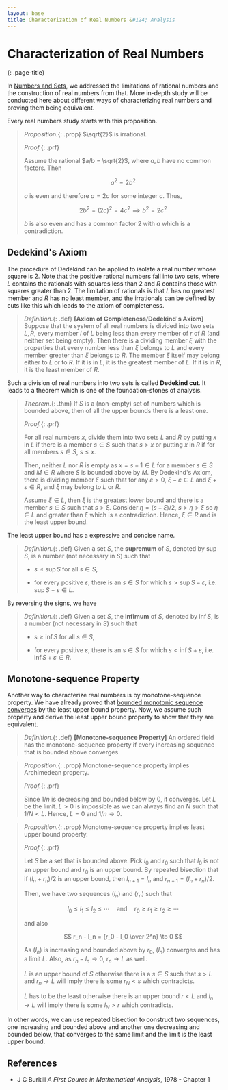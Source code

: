 ```yaml
---
layout: base
title: Characterization of Real Numbers &#124; Analysis
---
```


# Characterization of Real Numbers
{: .page-title}

In [Numbers and Sets](../numbers-and-sets/numbers.md#real-numbers), we addressed the limitations of rational numbers and the construction of real numbers from that.
More in-depth study will be conducted here about different ways of characterizing real numbers and proving them being equivalent.

Every real numbers study starts with this proposition.

> *Proposition.*{: .prop}
> $\sqrt{2}$ is irrational.
>
> *Proof.*{: .prf}
>
> Assume the rational $a/b = \sqrt{2}$, where $a, b$ have no common factors.
> Then
>
> $$
  a^2 = 2b^2
  $$
>
> $a$ is even and therefore $a = 2c$ for some integer $c$. Thus,
>
> $$
  2b^2 = (2c)^2 = 4c^2 \implies b^2 = 2c^2
  $$
>
> $b$ is also even and has a common factor $2$ with $a$ which is a contradiction.

## Dedekind's Axiom

The procedure of Dedekind can be applied to isolate a real number whose square is $2$.
Note that the positive rational numbers fall into two sets, where $L$ contains the rationals with squares less than $2$ and $R$ contains those with squares greater than $2$.
The limitation of rationals is that $L$ has no greatest member and $R$ has no least member, and the irrationals can be defined by cuts like this which leads to the axiom of completeness.

> *Definition.*{: .def}
> **[Axiom of Completeness/Dedekind's Axiom]**
> Suppose that the system of all real numbers is divided into two sets $L, R$,
> every member $l$ of $L$ being less than every member of $r$ of $R$ (and neither set being empty).
> Then there is a dividing member $\xi$ with the properties that every number less than $\xi$ belongs to $L$ and every member greater than $\xi$ belongs to $R$.
> The member $\xi$ itself may belong either to $L$ or to $R$.
> If it is in $L$, it is the greatest member of $L$. If it is in $R$, it is the least member of $R$.

Such a division of real numbers into two sets is called **Dedekind cut**.
It leads to a theorem which is one of the foundation-stones of analysis.

> *Theorem.*{: .thm}
> If $S$ is a (non-empty) set of numbers which is bounded above, then of all the upper bounds there is a least one.
>
> *Proof.*{: .prf}
>
> For all real numbers $x$, divide them into two sets $L$ and $R$ by
> putting $x$ in $L$ if there is a member $s \in S$ such that $s > x$ or
> putting $x$ in $R$ if for all members $s \in S$, $s \le x$.
>
> Then, neither $L$ nor $R$ is empty as $x = s - 1 \in L$ for a member $s \in S$ and $M \in R$ where $S$ is bounded above by $M$.
> By Dedekind's Axiom, there is dividing member $\xi$ such that for any $\varepsilon > 0$, $\xi - \varepsilon \in L$ and $\xi + \varepsilon \in R$,
> and $\xi$ may belong to $L$ or $R$.
>
> Assume $\xi \in L$, then $\xi$ is the greatest lower bound and there is a member $s \in S$ such that $s > \xi$.
> Consider $\eta = (s + \xi)/2$, $s > \eta > \xi$ so $\eta \in L$ and greater than $\xi$ which is a contradiction.
> Hence, $\xi \in R$ and is the least upper bound.

The least upper bound has a expressive and concise name.

> *Definition.*{: .def}
> Given a set $S$, the **supremum** of $S$, denoted by $\sup S$, is a number (not necessary in $S$) such that
>
> + $s \le \sup S$ for all $s \in S$,
>
> + for every positive $\varepsilon$, there is an $s \in S$ for which $s > \sup S - \varepsilon$, i.e. $\sup S - \varepsilon \in L$.

By reversing the signs, we have

> *Definition.*{: .def}
> Given a set $S$, the **infimum** of $S$, denoted by $\inf S$, is a number (not necessary in $S$) such that
>
> + $s \ge \inf S$ for all $s \in S$,
>
> + for every positive $\varepsilon$, there is an $s \in S$ for which $s < \inf S + \varepsilon$, i.e. $\inf S + \varepsilon \in R$.

## Monotone-sequence Property

Another way to characterize real numbers is by monotone-sequence property.
We have already proved that [bounded monotonic sequence converges](subsequences.md#bounded-monotonic-convergent) by the least upper bound property.
Now, we assume such property and derive the least upper bound property to show that they are equivalent.

> *Definition.*{: .def}
> **[Monotone-sequence Property]**
> An ordered field has the monotone-sequence property if every increasing sequence that is bounded above converges.

> *Proposition.*{: .prop}
> Monotone-sequence property implies Archimedean property.
>
> *Proof.*{: .prf}
>
> Since $1/n$ is decreasing and bounded below by $0$, it converges.
> Let $L$ be the limit. $L > 0$ is impossible as we can always find an $N$ such that $1/N < L$.
> Hence, $L = 0$ and $1/n \to 0$.

> *Proposition.*{: .prop}
> Monotone-sequence property implies least upper bound property.
>
> *Proof.*{: .prf}
>
> Let $S$ be a set that is bounded above. Pick $l_0$ and $r_0$ such that $l_0$ is not an upper bound and $r_0$ is an upper bound.
> By repeated bisection that if $(l_n + r_n)/2$ is an upper bound, then $l_{n+1} = l_n$ and $r_{n+1} = (l_n + r_n)/2$.
>
> Then, we have two sequences $(l_n)$ and $(r_n)$ such that
>
> $$
  l_0 \le l_1 \le l_2 \le \cdots \quad \text{and} \quad r_0 \ge r_1 \ge r_2 \ge \cdots
  $$
>
> and also
>
> $$
  r_n - l_n = {r_0 - l_0 \over 2^n} \to 0
  $$
>
> As $(l_n)$ is increasing and bounded above by $r_0$, $(l_n)$ converges and has a limit $L$.
> Also, as $r_n - l_n \to 0$, $r_n \to L$ as well.
>
> $L$ is an upper bound of $S$ otherwise there is a $s \in S$ such that $s > L$ and $r_n \to L$ will imply there is some $r_N < s$ which contradicts.
>
> $L$ has to be the least otherwise there is an upper bound $r < L$ and $l_n \to L$ will imply there is some $l_N > r$ which contradicts.

In other words, we can use repeated bisection to construct two sequences, one increasing and bounded above and another one decreasing and bounded below,
that converges to the same limit and the limit is the least upper bound.

## References

* J C Burkill _A First Cource in Mathematical Analysis_, 1978 - Chapter 1
